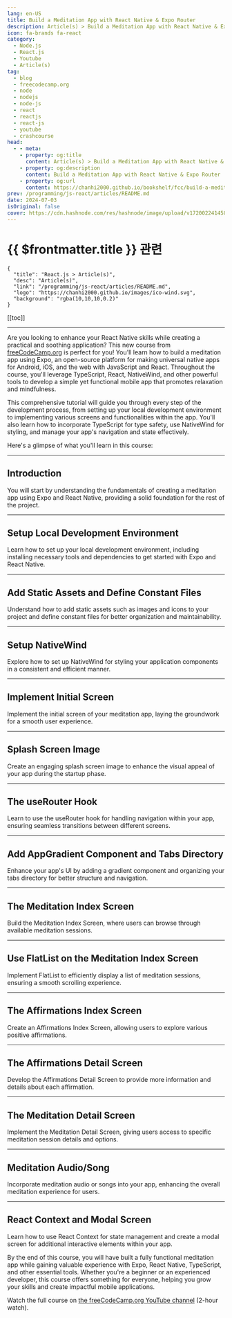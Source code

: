 ```yaml
---
lang: en-US
title: Build a Meditation App with React Native & Expo Router
description: Article(s) > Build a Meditation App with React Native & Expo Router
icon: fa-brands fa-react
category: 
  - Node.js
  - React.js
  - Youtube
  - Article(s)
tag: 
  - blog
  - freecodecamp.org
  - node
  - nodejs
  - node-js
  - react
  - reactjs
  - react-js
  - youtube
  - crashcourse
head:
  - - meta:
    - property: og:title
      content: Article(s) > Build a Meditation App with React Native & Expo Router
    - property: og:description
      content: Build a Meditation App with React Native & Expo Router
    - property: og:url
      content: https://chanhi2000.github.io/bookshelf/fcc/build-a-meditation-app-with-react-native-expo-router.html
prev: /programming/js-react/articles/README.md
date: 2024-07-03
isOriginal: false
cover: https://cdn.hashnode.com/res/hashnode/image/upload/v1720022414585/f0f87e6e-c5b4-4ea3-8ccb-d56c14e2d94f.jpeg
---
```


# {{ $frontmatter.title }} 관련

```component VPCard
{
  "title": "React.js > Article(s)",
  "desc": "Article(s)",
  "link": "/programming/js-react/articles/README.md",
  "logo": "https://chanhi2000.github.io/images/ico-wind.svg",
  "background": "rgba(10,10,10,0.2)"
}
```

[[toc]]

---

<SiteInfo
  name="Build a Meditation App with React Native & Expo Router"
  desc="Are you looking to enhance your React Native skills while creating a practical and soothing application? This new course from freeCodeCamp.org is perfect for you! You'll learn how to build a meditation app using Expo, an open-source platform for maki..."
  url="https://freecodecamp.org/news/build-a-meditation-app-with-react-native-expo-router/"
  logo="https://cdn.freecodecamp.org/universal/favicons/favicon.ico"
  preview="https://cdn.hashnode.com/res/hashnode/image/upload/v1720022414585/f0f87e6e-c5b4-4ea3-8ccb-d56c14e2d94f.jpeg"/>

Are you looking to enhance your React Native skills while creating a practical and soothing application? This new course from [<VPIcon icon="fa-brands fa-free-code-camp"/>freeCodeCamp.org](http://freeCodeCamp.org) is perfect for you! You'll learn how to build a meditation app using Expo, an open-source platform for making universal native apps for Android, iOS, and the web with JavaScript and React. Throughout the course, you'll leverage TypeScript, React, NativeWind, and other powerful tools to develop a simple yet functional mobile app that promotes relaxation and mindfulness.

This comprehensive tutorial will guide you through every step of the development process, from setting up your local development environment to implementing various screens and functionalities within the app. You'll also learn how to incorporate TypeScript for type safety, use NativeWind for styling, and manage your app's navigation and state effectively.

Here's a glimpse of what you'll learn in this course:

---

## Introduction

You will start by understanding the fundamentals of creating a meditation app using Expo and React Native, providing a solid foundation for the rest of the project.

---

## Setup Local Development Environment

Learn how to set up your local development environment, including installing necessary tools and dependencies to get started with Expo and React Native.

---

## Add Static Assets and Define Constant Files

Understand how to add static assets such as images and icons to your project and define constant files for better organization and maintainability.

---

## Setup NativeWind

Explore how to set up NativeWind for styling your application components in a consistent and efficient manner.

---

## Implement Initial Screen

Implement the initial screen of your meditation app, laying the groundwork for a smooth user experience.

---

## Splash Screen Image

Create an engaging splash screen image to enhance the visual appeal of your app during the startup phase.

---

## The useRouter Hook

Learn to use the useRouter hook for handling navigation within your app, ensuring seamless transitions between different screens.

---

## Add AppGradient Component and Tabs Directory

Enhance your app's UI by adding a gradient component and organizing your tabs directory for better structure and navigation.

---

## The Meditation Index Screen

Build the Meditation Index Screen, where users can browse through available meditation sessions.

---

## Use FlatList on the Meditation Index Screen

Implement FlatList to efficiently display a list of meditation sessions, ensuring a smooth scrolling experience.

---

## The Affirmations Index Screen

Create an Affirmations Index Screen, allowing users to explore various positive affirmations.

---

## The Affirmations Detail Screen

Develop the Affirmations Detail Screen to provide more information and details about each affirmation.

---

## The Meditation Detail Screen

Implement the Meditation Detail Screen, giving users access to specific meditation session details and options.

---

## Meditation Audio/Song

Incorporate meditation audio or songs into your app, enhancing the overall meditation experience for users.

---

## React Context and Modal Screen

Learn how to use React Context for state management and create a modal screen for additional interactive elements within your app.

By the end of this course, you will have built a fully functional meditation app while gaining valuable experience with Expo, React Native, TypeScript, and other essential tools. Whether you're a beginner or an experienced developer, this course offers something for everyone, helping you grow your skills and create impactful mobile applications.

Watch the full course on [<VPIcon icon="fa-brands fa-youtube"/>the freeCodeCamp.org YouTube channel](https://youtu.be/9UKCv9T_rIo) (2-hour watch).

<VidStack src="youtube/9UKCv9T_rIo" />


